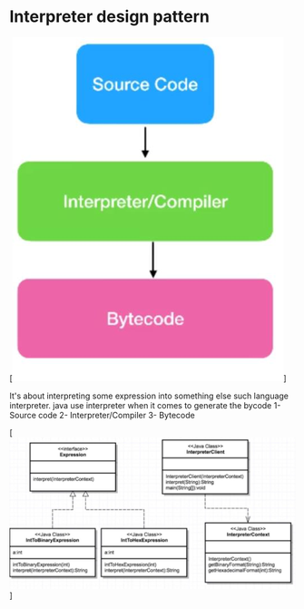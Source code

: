 # Interpreter design pattern
[![N|Picture](./figure1.jpg)]

It's about interpreting some expression into something else such language interpreter. java use interpreter when it comes to generate the bycode
1- Source code
2- Interpreter/Compiler
3- Bytecode


[![N|Picture](./Diagram.jpg)] 

